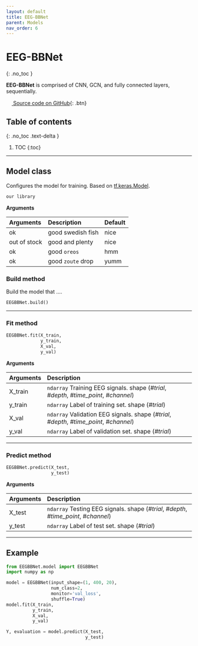 ```yaml
---
layout: default
title: EEG-BBNet
parent: Models
nav_order: 6
---
```


# EEG-BBNet
{: .no_toc }

**EEG-BBNet** is comprised of CNN, GCN, and fully connected layers, sequentially.

[<img src="https://min2net.github.io/assets/images/github.png" width="15" height="15"> Source code on GitHub](xxx){: .btn}

## Table of contents
{: .no_toc .text-delta }

1. TOC
{:toc}

---
## Model class
Configures the model for training. Based on [tf.keras.Model](https://www.tensorflow.org/api_docs/python/tf/keras/Model).

```py
our library
```
**Arguments** 

| Arguments | Description | Default|
|:----------|:------------|:-------|
| ok           | good swedish fish | nice  |
| out of stock | good and plenty   | nice  |
| ok           | good `oreos`      | hmm   |
| ok           | good `zoute` drop | yumm  |

### Build method
Build the model that ....

```py
EEGBBNet.build()
```
---

### Fit method

```py
EEGBBNet.fit(X_train,
             y_train,
             X_val,
             y_val)
```

**Arguments**

| Arguments | Description |
|:---|:----|
|X_train   | `ndarray` Training EEG signals. shape (*#trial*, *#depth*, *#time_point*, *#channel*) | 
|y_train   | `ndarray` Label of training set. shape (*#trial*) |
|X_val   | `ndarray` Validation EEG signals. shape (*#trial*, *#depth*, *#time_point*, *#channel*) |
|y_val   | `ndarray` Label of validation set. shape (*#trial*) | 

---

### Predict method
```py
EEGBBNet.predict(X_test,
                 y_test)
```
 
 **Arguments**

| Arguments | Description |
|:---|:----|
|X_test   | `ndarray` Testing EEG signals. shape (*#trial*, *#depth*, *#time_point*, *#channel*) | 
|y_test   | `ndarray` Label of test set. shape (*#trial*) |

---

## Example

```py
from EEGBBNet.model import EEGBBNet
import numpy as np

model = EEGBBNet(input_shape=(1, 400, 20), 
                 num_class=2, 
                 monitor='val_loss', 
                 shuffle=True)
model.fit(X_train, 
          y_train, 
          X_val, 
          y_val)

Y, evaluation = model.predict(X_test, 
                              y_test)
```